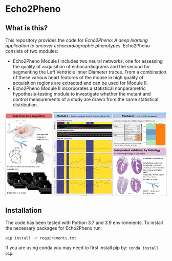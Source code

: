 # Echo2Pheno

## What is this?
This repository provides the code for _Echo2Pheno: A deep learning application to uncover echocardiographic phenotypes_. Echo2Pheno consists of two modules:

*  Echo2Pheno Module I includes two neural networks, one for assessing the quality of acquisition of echocardiograms and the second for segmenting the Left Ventricle Inner Diameter traces. From a combination of these various heart features of the mouse in high quality of acquisition regions are extracted and can be used for Module II.
* Echo2Pheno Module II incorporates a statistical nonparametric hypothesis-testing module to investigate whether the mutant and control measurements of a study are drawn from the same statistical distribution.

![image](https://github.com/HelmholtzAI-Consultants-Munich/Echo2Pheno/blob/master/Echo2Pheno_graphical.png)


## Installation

The code has been tested with Python 3.7 and 3.9 environments. To install the necessary packages for Echo2Pheno run:

```
pip install -r requirements.txt
```

If you are using conda you may need to first install pip by: ```conda install pip```. 
